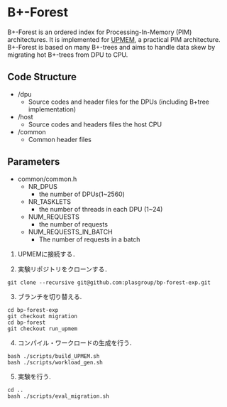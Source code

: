 # B+-Forest
B+-Forest is an ordered index for Processing-In-Memory (PIM) architectures. It is implemented for [UPMEM](), a practical PIM architecture.  B+-Forest is based on many B+-trees and aims to handle data skew by migrating hot B+-trees from DPU to CPU.
## Code Structure
- /dpu
  - Source codes and header files for the DPUs (including B+tree implementation)
- /host
  - Source codes and headers files the host CPU 
- /common
  - Common header files
  
## Parameters
- common/common.h
  - NR_DPUS
    - the number of DPUs(1~2560)
  - NR_TASKLETS
    - the number of threads in each DPU (1~24)
  - NUM_REQUESTS
    - the number of requests
  - NUM_REQUESTS_IN_BATCH
    - The number of requests in a batch


1. UPMEMに接続する．

2. 実験リポジトリをクローンする．
```shell
git clone --recursive git@github.com:plasgroup/bp-forest-exp.git
```
3. ブランチを切り替える.
```shell
cd bp-forest-exp
git checkout migration
cd bp-forest
git checkout run_upmem
```
4. コンパイル・ワークロードの生成を行う．
```shell
bash ./scripts/build_UPMEM.sh
bash ./scripts/workload_gen.sh
```
5. 実験を行う.
```shell
cd ..
bash ./scripts/eval_migration.sh
```
